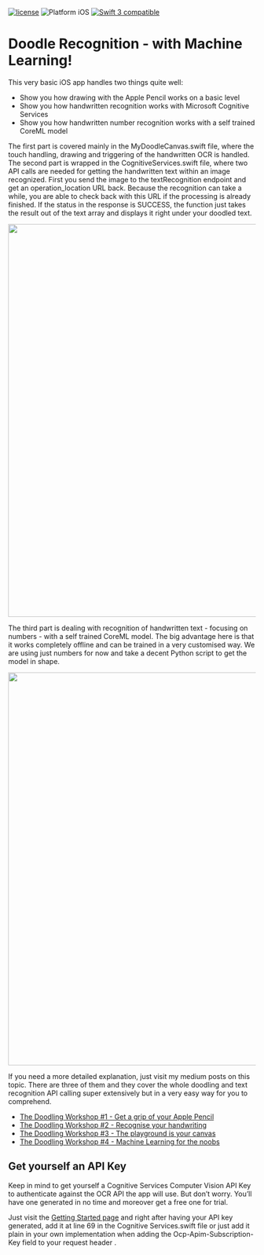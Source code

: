 [![license](https://img.shields.io/github/license/mashape/apistatus.svg?maxAge=2592000)]() <img src="https://img.shields.io/badge/platform-iOS-blue.svg?style=flat" alt="Platform iOS" /> <a href="https://developer.apple.com/swift"><img src="https://img.shields.io/badge/swift3-compatible-4BC51D.svg?style=flat" alt="Swift 3 compatible" /></a>

# Doodle Recognition - with Machine Learning!

This very basic iOS app handles two things quite well:
  - Show you how drawing with the Apple Pencil works on a basic level
  - Show you how handwritten recognition works with Microsoft Cognitive Services
  - Show you how handwritten number recognition works with a self trained CoreML model
  
The first part is covered mainly in the MyDoodleCanvas.swift file, where the touch handling, drawing and triggering of the handwritten OCR is handled.
The second part is wrapped in the CognitiveServices.swift file, where two API calls are needed for getting the handwritten text within an image recognized. First you send the image to the textRecognition endpoint and get an operation_location URL back. Because the recognition can take a while, you are able to check back with this URL if the processing is already finished. If the status in the response is SUCCESS, the function just takes the result out of the text array and displays it right under your doodled text. 

<p align="center">
<img src="https://dl.dropboxusercontent.com/s/oil95z0eak2wfj4/doodleRecognition.jpeg" width="800">
</p>

The third part is dealing with recognition of handwritten text - focusing on numbers - with a self trained CoreML model. The big advantage here is that it works completely offline and can be trained in a very customised way. We are using just numbers for now and take a decent Python script to get the model in shape.

<p align="center">
<img src="https://drive.google.com/uc?id=1cJV4C35ZwGbryZpCbp9j212SOhqRCC9N" width="800">
</p>

If you need a more detailed explanation, just visit my medium posts on this topic. There are three of them and they cover the whole doodling and text recognition API calling super extensively but in a very easy way for you to comprehend.
  - [The Doodling Workshop #1 - Get a grip of your Apple Pencil](https://medium.com/@codeprincess/the-doodling-workshop-1-ae955e351f7b)
  - [The Doodling Workshop #2 - Recognise your handwriting](https://medium.com/@codeprincess/the-doodling-workshop-2-9c763c21c92b)
  - [The Doodling Workshop #3 - The playground is your canvas](https://medium.com/@codeprincess/the-doodling-workshop-3-70d8e360956a)
  - [The Doodling Workshop #4 - Machine Learning for the noobs](https://medium.com/@codeprincess/machine-learning-in-ios-for-the-noob-6c2cdd04b00b)

## Get yourself an API Key
Keep in mind to get yourself a Cognitive Services Computer Vision API Key to authenticate against the OCR API the app will use. But don’t worry. You’ll have one generated in no time and moreover get a free one for trial.

Just visit the [Getting Started page](https://azure.microsoft.com/en-us/try/cognitive-services/) and right after having your API key generated, add it at line 69 in the Cognitive Services.swift file or just add it plain in your own implementation when adding the Ocp-Apim-Subscription-Key field to your request header .
